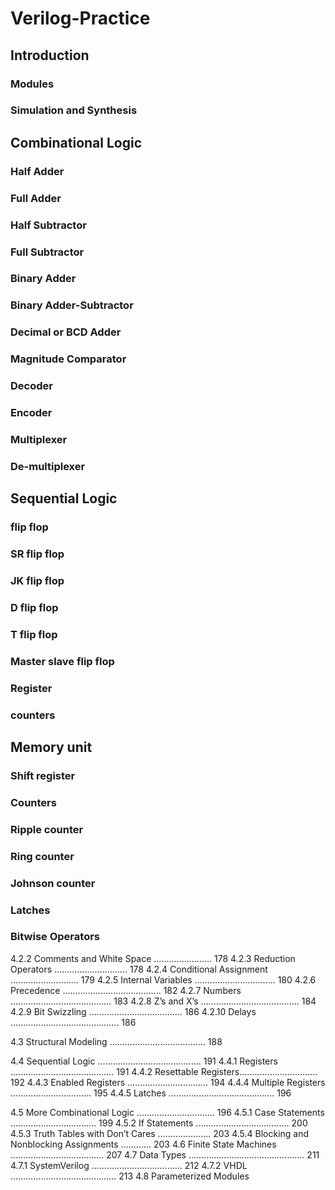 # Verilog-Practice

## Introduction
### Modules
### Simulation and Synthesis 

## Combinational Logic 
### Half Adder
### Full Adder
### Half Subtractor
### Full Subtractor
### Binary Adder
### Binary Adder-Subtractor
### Decimal or BCD Adder
### Magnitude Comparator
### Decoder
### Encoder
### Multiplexer
### De-multiplexer

## Sequential Logic

### flip flop
### SR flip flop
### JK flip flop
### D flip flop
### T flip flop
### Master slave flip flop
### Register
### counters

## Memory unit

### Shift register
### Counters
### Ripple counter
### Ring counter
### Johnson counter
### Latches





### Bitwise Operators


4.2.2 Comments and White Space ....................... 178
4.2.3 Reduction Operators ............................. 178
4.2.4 Conditional Assignment ........................... 179
4.2.5 Internal Variables ................................ 180
4.2.6 Precedence ....................................... 182
4.2.7 Numbers ........................................ 183
4.2.8 Z’s and X’s ....................................... 184
4.2.9 Bit Swizzling ..................................... 186
4.2.10 Delays ........................................... 186

4.3 Structural Modeling ...................................... 188

4.4 Sequential Logic ......................................... 191
4.4.1 Registers ......................................... 191
4.4.2 Resettable Registers............................... 192
4.4.3 Enabled Registers ................................ 194
4.4.4 Multiple Registers ................................ 195
4.4.5 Latches .......................................... 196

4.5 More Combinational Logic ............................... 196
4.5.1 Case Statements .................................. 199
4.5.2 If Statements ..................................... 200
4.5.3 Truth Tables with Don’t Cares ..................... 203
4.5.4 Blocking and Nonblocking Assignments ............ 203
4.6 Finite State Machines ..................................... 207
4.7 Data Types .............................................. 211
4.7.1 SystemVerilog .................................... 212
4.7.2 VHDL .......................................... 213
4.8 Parameterized Modules

